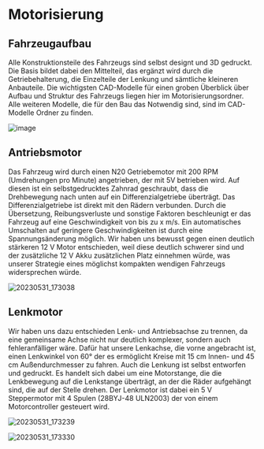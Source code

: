 # Motorisierung

## Fahrzeugaufbau

Alle Konstruktionsteile des Fahrzeugs sind selbst designt und 3D gedruckt. Die Basis bildet dabei den Mittelteil, das ergänzt wird durch die Getriebehalterung, die Einzelteile der Lenkung und sämtliche kleineren Anbauteile. Die wichtigsten CAD-Modelle für einen groben Überblick über Aufbau und Struktur des Fahrzeugs liegen hier im Motorisierungsordner. Alle weiteren Modelle, die für den Bau das Notwendig sind, sind im CAD-Modelle Ordner zu finden.

![image](https://github.com/LukasWombacher/Artemis-Alpha/assets/109914834/b1f73249-6c25-4832-bdc7-99efc5357404)


## Antriebsmotor

Das Fahrzeug wird durch einen N20 Getriebemotor mit 200 RPM (Umdrehungen pro Minute) angetrieben, der mit 5V betrieben wird. Auf diesen ist ein selbstgedrucktes Zahnrad geschraubt, dass die Drehbewegung nach unten auf ein Differenzialgetriebe überträgt. Das Differenzialgetriebe ist direkt mit den Rädern verbunden. Durch die Übersetzung, Reibungsverluste und sonstige Faktoren beschleunigt er das Fahrzeug auf eine Geschwindigkeit von bis zu x m/s. Ein automatisches Umschalten auf geringere Geschwindigkeiten ist durch eine Spannungsänderung möglich. Wir haben uns bewusst gegen einen deutlich stärkeren 12 V Motor entschieden, weil diese deutlich schwerer sind und der zusätzliche 12 V Akku zusätzlichen Platz einnehmen würde, was unserer Strategie eines möglichst kompakten wendigen Fahrzeugs widersprechen würde.

![20230531_173038](https://github.com/LukasWombacher/Artemis-Alpha/assets/109914834/0ae8a8e7-ed3b-4b8c-852d-6cf404498b3c)


## Lenkmotor

Wir haben uns dazu entschieden Lenk- und Antriebsachse zu trennen, da eine gemeinsame Achse nicht nur deutlich komplexer, sondern auch fehleranfälliger wäre. Dafür hat unsere Lenkachse, die vorne angebracht ist, einen Lenkwinkel von 60° der es ermöglicht Kreise mit 15 cm Innen- und 45 cm Außendurchmesser zu fahren. Auch die Lenkung ist selbst entworfen und gedruckt. Es handelt sich dabei um eine Motorstange, die die Lenkbewegung auf die Lenkstange überträgt, an der die Räder aufgehängt sind, die auf der Stelle drehen. Der Lenkmotor ist dabei ein 5 V Steppermotor mit 4 Spulen (28BYJ-48 ULN2003) der von einem Motorcontroller gesteuert wird.

![20230531_173239](https://github.com/LukasWombacher/Artemis-Alpha/assets/109914834/c10c089d-09d8-48b9-9de9-54c4402eea0c)

![20230531_173330](https://github.com/LukasWombacher/Artemis-Alpha/assets/109914834/42acc687-df6e-475d-b9f8-5ea88ab64d01)

